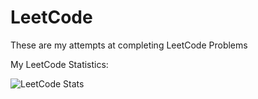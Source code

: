 # LeetCode
These are my attempts at completing LeetCode Problems

My LeetCode Statistics:

![LeetCode Stats](https://leetcard.jacoblin.cool/AlexandrosBREW?theme=light&font=Walter%20Turncoat)
